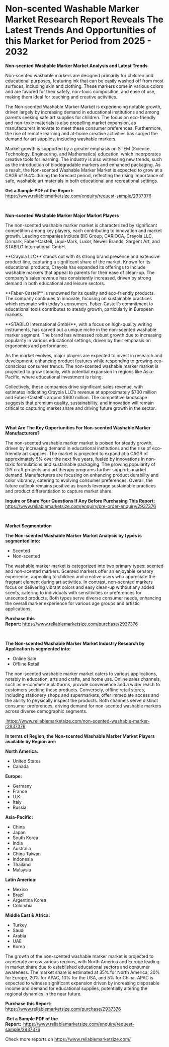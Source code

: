 <p><h1>Non-scented Washable Marker Market Research Report Reveals The Latest Trends And Opportunities of this Market for Period from 2025 - 2032</h1></p><p><strong>Non-scented Washable Marker Market Analysis and Latest Trends</strong></p>
<p><p>Non-scented washable markers are designed primarily for children and educational purposes, featuring ink that can be easily washed off from most surfaces, including skin and clothing. These markers come in various colors and are favored for their safety, non-toxic composition, and ease of use, making them ideal for teaching and creative activities.</p><p>The Non-scented Washable Marker Market is experiencing notable growth, driven largely by increasing demand in educational institutions and among parents seeking safe art supplies for children. The focus on eco-friendly and non-toxic materials is also propelling market expansion, as manufacturers innovate to meet these consumer preferences. Furthermore, the rise of remote learning and at-home creative activities has surged the demand for art supplies, including washable markers.</p><p>Market growth is supported by a greater emphasis on STEM (Science, Technology, Engineering, and Mathematics) education, which incorporates creative tools for learning. The industry is also witnessing new trends, such as the introduction of biodegradable markers and enhanced packaging. As a result, the Non-scented Washable Marker Market is expected to grow at a CAGR of 9.4% during the forecast period, reflecting the rising importance of safe, washable art materials in both educational and recreational settings.</p></p>
<p><strong>Get a Sample PDF of the Report:&nbsp;</strong> <a href="https://www.reliablemarketsize.com/enquiry/request-sample/2937376?utm_campaign=3075&utm_medium=2&utm_source=Github&utm_content=ia&utm_term=14032025&utm_id=non-scented-washable-marker">https://www.reliablemarketsize.com/enquiry/request-sample/2937376</a></p>
<p>&nbsp;</p>
<p><strong>Non-scented Washable Marker Major Market Players</strong></p>
<p><p>The non-scented washable marker market is characterized by significant competition among key players, each contributing to innovation and market growth. Leading companies include BIC Group, CARIOCA, Crayola LLC, Drimark, Faber-Castell, Liqui-Mark, Luxor, Newell Brands, Sargent Art, and STABILO International GmbH.</p><p>**Crayola LLC** stands out with its strong brand presence and extensive product line, capturing a significant share of the market. Known for its educational products, Crayola has expanded its offerings to include washable markers that appeal to parents for their ease of clean-up. The company's sales revenue has consistently increased, driven by strong demand in both educational and leisure sectors.</p><p>**Faber-Castell** is renowned for its quality and eco-friendly products. The company continues to innovate, focusing on sustainable practices which resonate with today’s consumers. Faber-Castell’s commitment to educational tools contributes to steady growth, particularly in European markets.</p><p>**STABILO International GmbH**, with a focus on high-quality writing instruments, has carved out a unique niche in the non-scented washable marker segment. The brand has witnessed robust growth due to increasing popularity in various educational settings, driven by their emphasis on ergonomics and performance.</p><p>As the market evolves, major players are expected to invest in research and development, enhancing product features while responding to growing eco-conscious consumer trends. The non-scented washable marker market is projected to grow steadily, with potential expansion in regions like Asia-Pacific, where educational investment is rising.</p><p>Collectively, these companies drive significant sales revenue, with estimates indicating Crayola LLC’s revenue at approximately $700 million and Faber-Castell's around $600 million. The competitive landscape suggests that premium quality, sustainability, and innovation will remain critical to capturing market share and driving future growth in the sector.</p></p>
<p>&nbsp;</p>
<p><strong>What Are The Key Opportunities For Non-scented Washable Marker Manufacturers?</strong></p>
<p><p>The non-scented washable marker market is poised for steady growth, driven by increasing demand in educational institutions and the rise of eco-friendly art supplies. The market is projected to expand at a CAGR of approximately 5% over the next five years, fueled by innovations in non-toxic formulations and sustainable packaging. The growing popularity of DIY craft projects and art therapy programs further supports market demand. Manufacturers are focusing on enhancing product durability and color vibrancy, catering to evolving consumer preferences. Overall, the future outlook remains positive as brands leverage sustainable practices and product differentiation to capture market share.</p></p>
<p><strong>Inquire or Share Your Questions If Any Before Purchasing This Report:</strong> <a href="https://www.reliablemarketsize.com/enquiry/pre-order-enquiry/2937376?utm_campaign=3075&utm_medium=2&utm_source=Github&utm_content=ia&utm_term=14032025&utm_id=non-scented-washable-marker">https://www.reliablemarketsize.com/enquiry/pre-order-enquiry/2937376</a></p>
<p>&nbsp;</p>
<p><strong>Market Segmentation</strong></p>
<p><strong>The Non-scented Washable Marker Market Analysis by types is segmented into:</strong></p>
<p><ul><li>Scented</li><li>Non-scented</li></ul></p>
<p><p>The washable marker market is categorized into two primary types: scented and non-scented markers. Scented markers offer an enjoyable sensory experience, appealing to children and creative users who appreciate the fragrant element during art activities. In contrast, non-scented markers focus on delivering vibrant colors and easy clean-up without any added scents, catering to individuals with sensitivities or preferences for unscented products. Both types serve diverse consumer needs, enhancing the overall marker experience for various age groups and artistic applications.</p></p>
<p><strong>Purchase this Report:&nbsp;</strong><a href="https://www.reliablemarketsize.com/purchase/2937376?utm_campaign=3075&utm_medium=2&utm_source=Github&utm_content=ia&utm_term=14032025&utm_id=non-scented-washable-marker">https://www.reliablemarketsize.com/purchase/2937376</a></p>
<p>&nbsp;</p>
<p><strong>The Non-scented Washable Marker Market Industry Research by Application is segmented into:</strong></p>
<p><ul><li>Online Sale</li><li>Offline Retail</li></ul></p>
<p><p>The non-scented washable marker market caters to various applications, notably in education, arts and crafts, and home use. Online sales channels, such as e-commerce platforms, provide convenience and a wider reach to customers seeking these products. Conversely, offline retail stores, including stationery shops and supermarkets, offer immediate access and the ability to physically inspect the products. Both channels serve distinct consumer preferences, driving demand for non-scented washable markers across diverse demographic segments.</p></p>
<p><a href="https://www.reliablemarketsize.com/non-scented-washable-marker-r2937376?utm_campaign=3075&utm_medium=2&utm_source=Github&utm_content=ia&utm_term=14032025&utm_id=non-scented-washable-marker">&nbsp;https://www.reliablemarketsize.com/non-scented-washable-marker-r2937376</a></p>
<p><strong>In terms of Region, the Non-scented Washable Marker Market Players available by Region are:</strong></p>
<p>
    <p> <strong> North America: </strong>
        <ul>
            <li>United States</li>
            <li>Canada</li>
        </ul>
        </p> 
    <p> <strong> Europe: </strong>
        <ul>
            <li>Germany</li>
            <li>France</li>
            <li>U.K.</li>
            <li>Italy</li>
            <li>Russia</li>
        </ul>
        </p> 
    <p> <strong> Asia-Pacific: </strong>
        <ul>
            <li>China</li>
            <li>Japan</li>
            <li>South Korea</li>
            <li>India</li>
            <li>Australia</li>
            <li>China Taiwan</li>
            <li>Indonesia</li>
            <li>Thailand</li>
            <li>Malaysia</li>
        </ul>
        </p> 
    <p> <strong> Latin America: </strong>
        <ul>
            <li>Mexico</li>
            <li>Brazil</li>
            <li>Argentina Korea</li>
            <li>Colombia</li>
        </ul>
        </p> 
    <p> <strong> Middle East & Africa: </strong>
        <ul>
            <li>Turkey</li>
            <li>Saudi</li>
            <li>Arabia</li>
            <li>UAE</li>
            <li>Korea</li>
        </ul>
    </p>
    </p>
<p><p>The growth of the non-scented washable marker market is projected to accelerate across various regions, with North America and Europe leading in market share due to established educational sectors and consumer awareness. The market share is estimated at 35% for North America, 30% for Europe, 20% for APAC, 10% for the USA, and 5% for China. APAC is expected to witness significant expansion driven by increasing disposable income and demand for educational supplies, potentially altering the regional dynamics in the near future.</p></p>
<p><strong>Purchase this Report: </strong><a href="https://www.reliablemarketsize.com/purchase/2937376?utm_campaign=3075&utm_medium=2&utm_source=Github&utm_content=ia&utm_term=14032025&utm_id=non-scented-washable-marker">https://www.reliablemarketsize.com/purchase/2937376</a></p>
<p>&nbsp;<strong>Get a Sample PDF of the Report:&nbsp;&nbsp;</strong><a href="https://www.reliablemarketsize.com/enquiry/request-sample/2937376?utm_campaign=3075&utm_medium=2&utm_source=Github&utm_content=ia&utm_term=14032025&utm_id=non-scented-washable-marker">https://www.reliablemarketsize.com/enquiry/request-sample/2937376</a></p>
<p><strong></strong></p>
<p>Check more reports on <a href="https://www.reliablemarketsize.com/?utm_campaign=3075&utm_medium=2&utm_source=Github&utm_content=ia&utm_term=14032025&utm_id=non-scented-washable-marker">https://www.reliablemarketsize.com/</a></p>